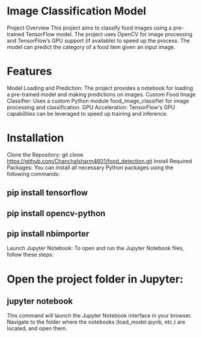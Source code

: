 # Image Classification Model
Project Overview
This project aims to classify food images using a pre-trained TensorFlow model. The project uses OpenCV for image processing and TensorFlow’s GPU support (if available) to speed up the process. The model can predict the category of a food item given an input image.

# Features
Model Loading and Prediction: The project provides a notebook for loading a pre-trained model and making predictions on images.
Custom Food Image Classifier: Uses a custom Python module food_image_classifier for image processing and classification.
GPU Acceleration: TensorFlow's GPU capabilities can be leveraged to speed up training and inference.

# Installation

Clone the Repository: git clone https://github.com/Chanchalsharm4601/food_detection.git 
Install Required Packages: You can install all necessary Python packages using the following commands:
  ## pip install tensorflow
  ## pip install opencv-python
  ## pip install nbimporter
  
Launch Jupyter Notebook: To open and run the Jupyter Notebook files, follow these steps:
# Open the project folder in Jupyter:
  ## jupyter notebook
This command will launch the Jupyter Notebook interface in your browser. Navigate to the folder where the notebooks (load_model.ipynb, etc.) are located, and open them.

